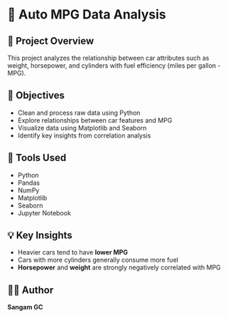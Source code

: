 # 🚗 Auto MPG Data Analysis

## 📄 Project Overview
This project analyzes the relationship between car attributes such as weight, horsepower, and cylinders with fuel efficiency (miles per gallon - MPG).

## 🎯 Objectives
- Clean and process raw data using Python
- Explore relationships between car features and MPG
- Visualize data using Matplotlib and Seaborn
- Identify key insights from correlation analysis

## 🧰 Tools Used
- Python  
- Pandas  
- NumPy  
- Matplotlib  
- Seaborn  
- Jupyter Notebook  

## 💡 Key Insights
- Heavier cars tend to have **lower MPG**
- Cars with more cylinders generally consume more fuel
- **Horsepower** and **weight** are strongly negatively correlated with MPG

## 👨‍💻 Author
**Sangam GC**
